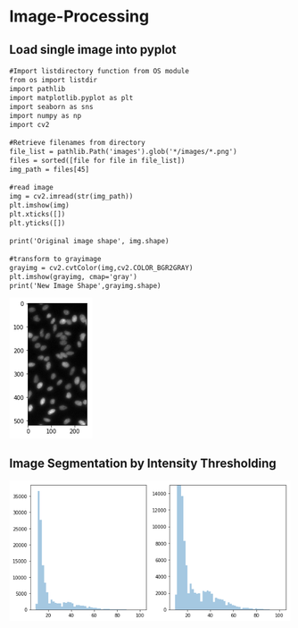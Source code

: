 # Image-Processing
## Load single image into pyplot

    #Import listdirectory function from OS module
    from os import listdir
    import pathlib
    import matplotlib.pyplot as plt
    import seaborn as sns
    import numpy as np
    import cv2

    #Retrieve filenames from directory
    file_list = pathlib.Path('images').glob('*/images/*.png')
    files = sorted([file for file in file_list])
    img_path = files[45]
    
    #read image
    img = cv2.imread(str(img_path))
    plt.imshow(img)
    plt.xticks([])
    plt.yticks([])

    print('Original image shape', img.shape)
    
    #transform to grayimage
    grayimg = cv2.cvtColor(img,cv2.COLOR_BGR2GRAY)
    plt.imshow(grayimg, cmap='gray')
    print('New Image Shape',grayimg.shape)

![cell image](cell_image.png)

## Image Segmentation by Intensity Thresholding 

![cell image](histogram.png)


